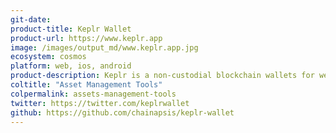 ```yaml
---
git-date:
product-title: Keplr Wallet
product-url: https://www.keplr.app
image: /images/output_md/www.keplr.app.jpg
ecosystem: cosmos
platform: web, ios, android
product-description: Keplr is a non-custodial blockchain wallets for webpages that allow users to interact with blockchain applications.
coltitle: "Asset Management Tools"
colpermalink: assets-management-tools
twitter: https://twitter.com/keplrwallet
github: https://github.com/chainapsis/keplr-wallet
---
```

